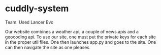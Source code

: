 # cuddly-system

Team: Used Lancer Evo

Our website combines a weather api, a couple of news apis and a geocoding api.
To use our site, one must put the private keys for each site in the proper util files. One then launches app.py and goes to the site. One can then navigate the site as one pleases.